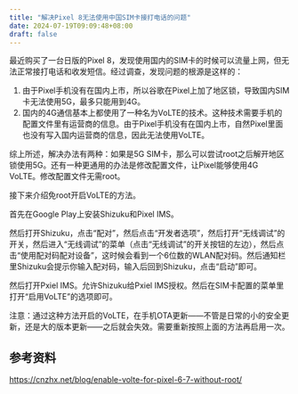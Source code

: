 ```yaml
---
title: "解决Pixel 8无法使用中国SIM卡接打电话的问题"
date: 2024-07-19T09:09:48+08:00
draft: false
---
```


最近购买了一台日版的Pixel 8，发现使用国内的SIM卡的时候可以流量上网，但无法正常接打电话和收发短信。经过调查，发现问题的根源是这样的：

1. 由于Pixel手机没有在国内上市，所以谷歌在Pixel上加了地区锁，导致国内SIM卡无法使用5G，最多只能用到4G。
2. 国内的4G通信基本上都使用了一种名为VoLTE的技术。这种技术需要手机的配置文件里有运营商的信息。由于Pixel手机没有在国内上市，自然Pixel里面也没有写入国内运营商的信息，因此无法使用VoLTE。

综上所述，解决办法有两种：如果是5G SIM卡，那么可以尝试root之后解开地区锁使用5G。还有一种更通用的办法是修改配置文件，让Pixel能够使用4G VoLTE。修改配置文件无需root。

接下来介绍免root开启VoLTE的方法。

首先在Google Play上安装Shizuku和Pixel IMS。

然后打开Shizuku，点击“配对”，然后点击“开发者选项”，然后打开“无线调试”的开关，然后进入“无线调试”的菜单（点击“无线调试”的开关按钮的左边），然后点击“使用配对码配对设备”，这时候会看到一个6位数的WLAN配对码。然后通知栏里Shizuku会提示你输入配对码，输入后回到Shizuku，点击“启动”即可。

然后打开Pxiel IMS。允许Shizuku给Pxiel IMS授权。然后在SIM卡配置的菜单里打开“启用VoLTE”的选项即可。

注意：通过这种方法开启的VoLTE，在手机OTA更新——不管是日常的小的安全更新，还是大的版本更新——之后就会失效。需要重新按照上面的方法再启用一次。

## 参考资料

https://cnzhx.net/blog/enable-volte-for-pixel-6-7-without-root/

